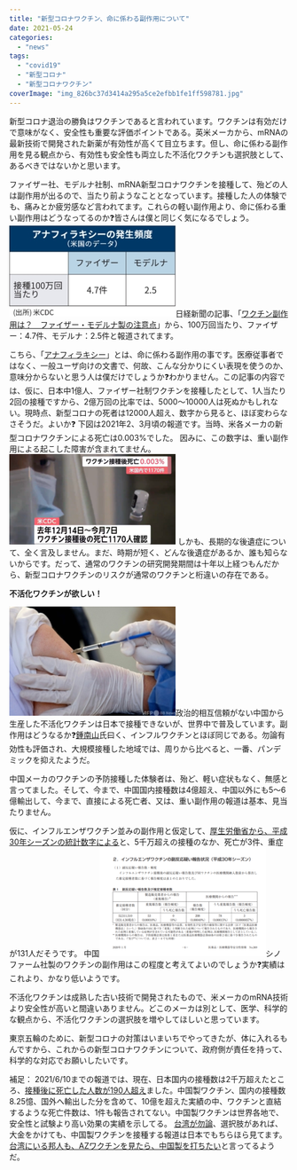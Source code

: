 ```yaml
---
title: "新型コロナワクチン、命に係わる副作用について"
date: 2021-05-24
categories: 
  - "news"
tags: 
  - "covid19"
  - "新型コロナ"
  - "新型コロナワクチン"
coverImage: "img_826bc37d3414a295a5ce2efbb1fe1ff598781.jpg"
---
```


新型コロナ退治の勝負はワクチンであると言われています。ワクチンは有効だけで意味がなく、安全性も重要な評価ポイントである。英米メーカから、mRNAの最新技術で開発された新薬が有効性が高くて目立ちます。但し、命に係わる副作用を見る観点から、有効性も安全性も両立した不活化ワクチンも選択肢として、あるべきではないかと思います。

ファイザー社、モデルナ社制、mRNA新型コロナワクチンを接種して、殆どの人は副作用が出るので、当たり前ようなこととなっています。接種した人の体験でも、痛みとか疲労感など言われてます。これらの軽い副作用より、命に係わる重い副作用はどうなってるのか❓皆さんは僕と同じく気になるでしょう。![](images/https___imgix-proxy.n8s.jp_DSXZQO0630147021052021000000-300x164.jpg)日経新聞の記事、「[ワクチン副作用は？　ファイザー・モデルナ製の注意点](https://www.nikkei.com/article/DGXZQOUC218R30R20C21A5000000/)」から、100万回当たり、ファイザー：4.7件、モデルナ：2.5件と報道されてます。

こちら、「[アナフィラキシー](https://allergy72.jp/anaphylaxis/what.html#:~:text=%E3%82%A2%E3%83%8A%E3%83%95%E3%82%A3%E3%83%A9%E3%82%AD%E3%82%B7%E3%83%BC%E3%81%AF%E3%80%81%E7%99%BA%E7%97%87%E5%BE%8C%E3%80%81%E6%A5%B5%E3%82%81%E3%81%A6,%E3%81%AB%E3%81%82%E3%82%89%E3%82%8F%E3%82%8C%E3%82%8B%E3%82%A2%E3%83%AC%E3%83%AB%E3%82%AE%E3%83%BC%E7%97%87%E7%8A%B6%E3%81%A7%E3%81%99%E3%80%82)」とは、命に係わる副作用の事です。医療従事者ではなく、一般ユーザ向けの文書で、何故、こんな分かりにくい表現を使うのか、意味分からないと思う人は僕だけでしょうか❓わかりません。この記事の内容では、仮に、日本中1億人、ファイザー社制ワクチンを接種したとして、1人当たり2回の接種ですから、2億万回の比率では、5000～10000人は死ぬかもしれない。現時点、新型コロナの死者は12000人超え、数字から見ると、ほぼ変わらなさそうだ。よいか❓ 下図は2021年2、3月頃の報道です。当時、米各メーカの新型コロナワクチンによる死亡は0.003%でした。 因みに、この数字は、重い副作用による起こした障害が含まれてません。![](images/20210524-300x163.png) しかも、長期的な後遺症について、全く言及しません。まだ、時期が短く、どんな後遺症があるか、誰も知らないからです。だって、通常のワクチンの研究開発期間は十年以上経つもんだから、新型コロナワクチンのリスクが通常のワクチンと桁違いの存在である。

**不活化ワクチンが欲しい！**

![](images/img_826bc37d3414a295a5ce2efbb1fe1ff598781-300x197.jpg)政治的相互信頼がない中国から生産した不活化ワクチンは日本で接種できないが、世界中で普及しています。副作用はどうなるか❓[鍾南山](https://ja.wikipedia.org/wiki/%E9%8D%BE%E5%8D%97%E5%B1%B1)氏曰く、インフルワクチンとほぼ同じである。勿論有効性も評価され、大規模接種した地域では、周りから比べると、一番、パンデミックを抑えたようだ。

中国メーカのワクチンの予防接種した体験者は、殆ど、軽い症状もなく、無感と言ってました。そして、今まで、中国国内接種数は4億超え、中国以外にも5～6億輸出して、今まで、直接による死亡者、又は、重い副作用の報道は基本、見当たりません。

仮に、インフルエンザワクチン並みの副作用と仮定して、[厚生労働省から、平成30年シーズンの統計数字による](https://www.mhlw.go.jp/content/11120000/000583992.pdf)と、5千万超えの接種のなか、死亡が3件、重症が131人だそうです。 中国![](images/20210524-2-300x197.png)シノファーム社製のワクチンの副作用はこの程度と考えてよいのでしょうか❓実績はこれより、かなり低いようです。

不活化ワクチンは成熟した古い技術で開発されたもので、米メーカのmRNA技術より安全性が高いと間違いありません。どこのメーカは別として、医学、科学的な観点から、不活化ワクチンの選択肢を増やしてほしいと思っています。

東京五輪のために、新型コロナの対策はいまいちでやってきたが、体に入れるもんですから、これからの新型コロナワクチンについて、政府側が責任を持って、科学的な対応でお願いしたいです。

補足： 2021/6/10までの報道では、現在、日本国内の接種数は2千万超えたところ、[接種後に死亡した人数が190人超え](https://news.tbs.co.jp/newseye/tbs_newseye4288754.html)ました。中国製ワクチン、国内の接種数8.25憶、国外へ輸出した分を含めて、10億を超えた実績の中、ワクチンと直結するような死亡件数は、1件も報告されてない。中国製ワクチンは世界各地で、安全性と試験より高い効果の実績を示してる。 [台湾が勿論](https://news.yahoo.co.jp/articles/72e88893feac458210dd79190c2454f4760a173e)、選択肢があれば、大金をかけても、中国製ワクチンを接種する報道は日本でもちらほら見てます。[台湾にいる邦人も、AZワクチンを見たら、中国製を打ちたい](https://news.yahoo.co.jp/articles/f3ac6b16410a39f89683fddf8dc077388bf64135)と言ってるようだ。
